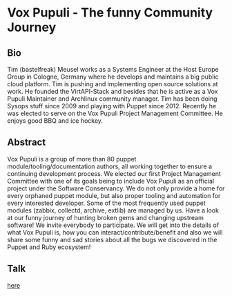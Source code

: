 # Vox Pupuli - The funny Community Journey

## Bio

Tim (bastelfreak) Meusel works as a Systems Engineer at the Host Europe Group
in Cologne, Germany where he develops and maintains a big public cloud
platform. Tim is pushing and implementing open source solutions at work. He
founded the VirtAPI-Stack and besides that he is active as a Vox Pupuli
Maintainer and Archlinux community manager. Tim has been doing Sysops stuff
since 2009 and playing with Puppet since 2012. Recently he was elected to serve
on the Vox Pupuli Project Management Committee. He enjoys good BBQ and ice
hockey.

## Abstract

Vox Pupuli is a group of more than 80 puppet module/tooling/documentation
authors, all working together to ensure a continuing development process. We
elected our first Project Management Committee with one of its goals being to
include Vox Pupuli as an official project under the Software Conservancy. We do
not only provide a home for every orphaned puppet module, but also proper
tooling and automation for every interested developer. Some of the most
frequently used puppet modules (zabbix, collectd, archive, extlib) are managed
by us. Have a look at our funny journey of hunting broken gems and changing
upstream software! We invite everybody to participate. We will get into the
details of what Vox Pupuli is, how you can interact/contribute/benefit and also
we will share some funny and sad stories about all the bugs we discovered in
the Puppet and Ruby ecosystem!

## Talk

[here](Vox_Pupuli_-_Empowering-the-Puppet-Community--_Tim_Meusel_fulltalk.pdf)
